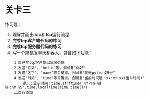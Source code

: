 # 关卡三

练习题：

1. 理解并画出udp和**tcp**运行流程
2. **完成tcp客户端代码的练习**
3. **完成tcp服务器代码的练习**
4. 写一个简易版聊天机器人，包含如下功能：

```
    1.自己写tcp客户端以及服务端
    2.发送"你好"、"hello"等，会回复"你好"
    3.发送"名字"、"name"等关键词，会回复"我是python29号"
    4.发送"时间"、"time"等关键词，会回复"当前时间是：xx:xx:xx(当前时间)"
        提示：显示时间：time.strftime('%Y-%m-%d %H:%M:%S',time.localtime(time.time()))
    ……自行添加
```



